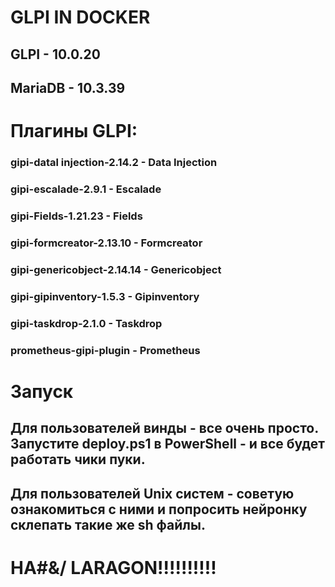 # GLPI IN DOCKER

## GLPI - 10.0.20
## MariaDB - 10.3.39

# Плагины GLPI:
### gipi-datal injection-2.14.2 - Data Injection
### gipi-escalade-2.9.1 - Escalade
### gipi-Fields-1.21.23 - Fields
### gipi-formcreator-2.13.10 - Formcreator
### gipi-genericobject-2.14.14 - Genericobject
### gipi-gipinventory-1.5.3 - Gipinventory
### gipi-taskdrop-2.1.0 - Taskdrop
### prometheus-gipi-plugin - Prometheus

# Запуск
## Для пользователей винды - все очень просто. Запустите deploy.ps1 в PowerShell - и все будет работать чики пуки. 
## Для пользователей Unix систем - советую ознакомиться с ними и попросить нейронку склепать такие же sh файлы.

# НА#&/ LARAGON!!!!!!!!!!
